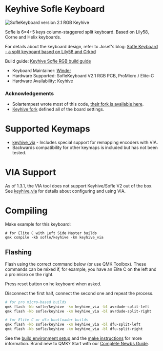 # Keyhive Sofle Keyboard

![SofleKeyboard version 2.1 RGB Keyhive](https://i.imgur.com/WH9OoWuh.jpg)

Sofle is 6×4+5 keys column-staggered split keyboard. Based on Lily58, Corne and Helix keyboards.

For details about the keyboard design, refer to Josef's blog: [Sofle Keyboard - a split keyboard based on Lily58 and Crkbd](https://josef-adamcik.cz/electronics/let-me-introduce-you-sofle-keyboard-split-keyboard-based-on-lily58.html)

Build guide: [Keyhive Sofle RGB build guide](https://github.com/keyhive/build_guides/blob/master/docs/keyboards/sofle-rgb.md)

* Keyboard Maintainer: [Winder](https://github.com/winder)
* Hardware Supported: SofleKeyboard V2.1 RGB PCB, ProMicro / Elite-C
* Hardware Availability: [Keyhive](https://keyhive.xyz/shop/sofle)

### Acknowledgements

* Solartempest wrote most of this code, [their fork is available here](https://github.com/solartempest/sofle).
* [Keyhive fork](https://github.com/keyhive/qmk_firmware) defined all of the board settings.

# Supported Keymaps
* [keyhive_via](../keymaps/keyhive_via/readme.md) - Includes special support for remapping encoders with VIA.
* Backwards compatibility for other keymaps is included but has not been tested.

# VIA Support
As of 1.3.1, the VIA tool does not support Keyhive/Sofle V2 out of the box.
See [keyhive_via](../keymaps/keyhive_via/readme.md) for details about configuring and using VIA.

# Compiling

Make example for this keyboard:
```
# for Elite C with Left Side Master builds
qmk compile -kb sofle/keyhive -km keyhive_via
```

## Flashing

Flash using the correct command below (or use QMK Toolbox). These commands can be mixed if, for example, you have an Elite C on the left and a pro micro on the right.

Press reset button on he keyboard when asked.

Disconnect the first half, connect the second one and repeat the process.

```sh
# for pro micro-based builds
qmk flash -kb sofle/keyhive -km keyhive_via -bl avrdude-split-left
qmk flash -kb sofle/keyhive -km keyhive_via -bl avrdude-split-right

# for Elite C or dfu bootloader builds
qmk flash -kb sofle/keyhive -km keyhive_via -bl dfu-split-left
qmk flash -kb sofle/keyhive -km keyhive_via -bl dfu-split-right
```

See the [build environment setup](https://docs.qmk.fm/#/getting_started_build_tools) and the [make instructions](https://docs.qmk.fm/#/getting_started_make_guide) for more information. Brand new to QMK? Start with our [Complete Newbs Guide](https://docs.qmk.fm/#/newbs).
